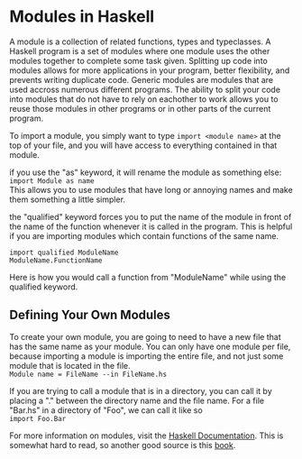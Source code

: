 Modules in Haskell
=================
A module is a collection of related functions, types and typeclasses. A Haskell program is a set of modules where one module uses the other modules together to complete some task given. Splitting up code into modules allows for more applications in your program, better flexibility, and prevents writing duplicate code. Generic modules are modules that are used accross numerous different programs. The ability to split your code into modules that do not have to rely on eachother to work allows you to reuse those modules in other programs or in other parts of the current program.  

To import a module, you simply want to type `import <module name>` at the top of your file, and you will have access to everything contained in that module. 

if you use the "as" keyword, it will rename the module as something else:  
`import Module as name`  
This allows you to use modules that have long or annoying names and make them something a little simpler. 

the "qualified" keyword forces you to put the name of the module in front of the name of the function whenever it is called in the program. This is helpful if you are importing modules which contain functions of the same name.  
```
import qualified ModuleName
ModuleName.FunctionName 
```
Here is how you would call a function from "ModuleName" while using the qualified keyword.  

Defining Your Own Modules
-------------------------
To create your own module, you are going to need to have a new file that has the same name as your module. You can only have one module per file, because importing a module is importing the entire file, and not just some module that is located in the file.   
`Module name = FileName --in FileName.hs`

If you are trying to call a module that is in a directory, you can call it by placing a "." between the directory name and the file name. For a file "Bar.hs" in a directory of "Foo", we can call it like so  
`import Foo.Bar`  

For more information on modules, visit the [Haskell Documentation](https://www.haskell.org/onlinereport/modules.html). This is somewhat hard to read, so another good source is this [book](http://learnyouahaskell.com/modules).
